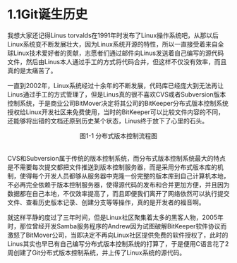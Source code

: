 # 1.1Git诞生历史
我想大家还记得Linus torvalds在1991年时发布了Linux操作系统吧，从那以后Linux系统变不断发展壮大，因为Linux系统开源的特性，所以一直接受着来自全球Linux技术爱好者的贡献，志愿者们通过邮件向Linus发送着自己编写的源代码文件，然后由Linus本人通过手工的方式将代码合并，但这样不仅没有效率，而且真的是太痛苦了。

一直到2002年，Linux系统经过十余年的不断发展，代码库已经庞大到无法再让Linus通过手工的方式管理了，但是Linus真的很不喜欢CVS或者Subversion版本控制系统，于是商业公司BitMover决定将其公司的BitKeeper分布式版本控制系统授权给Linux开发社区来免费使用，当时的BitKeeper可以比较文件内容的不同，还能够将出错的文档还原到历史某个状态，Linus终于放下了心里的石头。
<div style="text-align: center;">
<img alt="" src="http://image.xuliangwei.com/git-01.png-bjstack" /></div>
<div class="text" style=" text-align:center;">图1-1 分布式版本控制流程图</div> <br/>

CVS和Subversion属于传统的版本控制系统，而分布式版本控制系统最大的特点是不需要每次提交都把文件推送到版本控制服务器，而是采用分布式版本库的机制，使得每个开发人员都够从服务器中克隆一份完整的版本库到自己计算机本地，不必再完全依赖于版本控制服务器，使得源代码的发布和合并更加方便，并且因为数据都在自己本地，不仅效率提高了，而且即便我们离开了网络依然可以执行提交文件、查看历史版本记录、创建分支等等操作，真的是开发者的福音啊。

就这样平静的度过了三年时间，但是Linux社区聚集着太多的黑客人物，2005年时，那位曾经开发Samba服务程序的Andrew因为试图破解BitKeeper软件协议而激怒了BitMover公司，当即决定不再向Linux社区提供免费的软件授权了，此时的Linus其实也早已有自己编写分布式版本控制系统的打算了，于是便用C语言花了2周创建了Git分布式版本控制系统，并上传了Linux系统的源代码。


